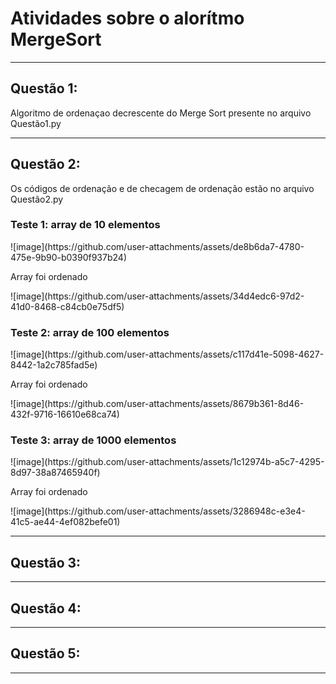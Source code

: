 <h1>Atividades sobre o alorítmo MergeSort</h1>
<hr>

<h2>Questão 1:</h2>
<p>Algoritmo de ordenaçao decrescente do Merge Sort presente no arquivo Questão1.py</p>
<hr>
<h2>Questão 2:</h2>
<p>Os códigos de ordenação e de checagem de ordenação estão no arquivo Questão2.py</p>

<h3>Teste 1: array de 10 elementos</h3> 
![image](https://github.com/user-attachments/assets/de8b6da7-4780-475e-9b90-b0390f937b24)

<p>Array foi ordenado</p>
![image](https://github.com/user-attachments/assets/34d4edc6-97d2-41d0-8468-c84cb0e75df5)
<br>
<h3>Teste 2: array de 100 elementos</h3> 
![image](https://github.com/user-attachments/assets/c117d41e-5098-4627-8442-1a2c785fad5e)
<p>Array foi ordenado</p>
![image](https://github.com/user-attachments/assets/8679b361-8d46-432f-9716-16610e68ca74)
<br>
<h3>Teste 3: array de 1000 elementos</h3> 
![image](https://github.com/user-attachments/assets/1c12974b-a5c7-4295-8d97-38a87465940f)
<p>Array foi ordenado</p>
![image](https://github.com/user-attachments/assets/3286948c-e3e4-41c5-ae44-4ef082befe01)






<hr>
<h2>Questão 3:</h2>
<hr>
<h2>Questão 4:</h2>
<hr>
<h2>Questão 5:</h2>
<hr>
